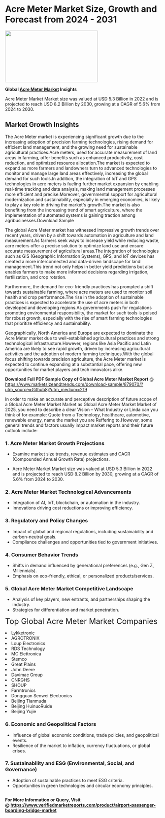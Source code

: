<H1>Acre Meter Market Size, Growth and Forecast from 2024 - 2031</H1><img class="aligncenter size-medium wp-image-584254" src="https://thirdeyenews.in/wp-content/uploads/2024/09/Global-Market-Research-300x168.jpeg" alt="" width="300" height="168" /><p><strong>Global&nbsp;<a href="https://www.marketsizeandtrends.com/download-sample/879070/?utm_source=Github8j?utm_medium=219">Acre Meter Market</a> Insights</strong></p><p>Acre Meter Market Market size was valued at USD 5.3 Billion in 2022 and is projected to reach USD 8.2 Billion by 2030, growing at a CAGR of 5.6% from 2024 to 2030.</p><p><h2>Market Growth Insights</h2> <p>The Acre Meter market is experiencing significant growth due to the increasing adoption of precision farming technologies, rising demand for efficient land management, and the growing need for sustainable agricultural practices.Acre meters, used for accurate measurement of land areas in farming, offer benefits such as enhanced productivity, cost reduction, and optimized resource allocation.The market is expected to expand as more farmers and landowners turn to advanced technologies to monitor and manage large land areas effectively, increasing the global demand for such tools.In addition, the integration of IoT and GPS technologies in acre meters is fueling further market expansion by enabling real-time tracking and data analysis, making land management processes more efficient and precise.Moreover, governmental support for agricultural modernization and sustainability, especially in emerging economies, is likely to play a key role in driving the market's growth.The market is also benefiting from the increasing trend of smart agriculture, where the implementation of automated systems is gaining traction among agribusinesses.Download Sample</p> <p>The global Acre Meter market has witnessed impressive growth trends over recent years, driven by a shift towards automation in agriculture and land measurement.As farmers seek ways to increase yield while reducing waste, acre meters offer a precise solution to optimize land use and ensure accurate measurement of agricultural areas.The integration of technologies such as GIS (Geographic Information Systems), GPS, and IoT devices has created a more interconnected and data-driven landscape for land management.This trend not only helps in better yield predictions but also enables farmers to make more informed decisions regarding irrigation, fertilization, and crop rotation.</p> <p>Furthermore, the demand for eco-friendly practices has prompted a shift towards sustainable farming, where acre meters are used to monitor soil health and crop performance.The rise in the adoption of sustainable practices is expected to accelerate the use of acre meters in both developed and developing regions.As governments push for regulations promoting environmental responsibility, the market for such tools is poised for robust growth, especially with the rise of smart farming technologies that prioritize efficiency and sustainability.</p> <p>Geographically, North America and Europe are expected to dominate the Acre Meter market due to well-established agricultural practices and strong technological infrastructure.However, regions like Asia Pacific and Latin America are likely to see rapid growth, driven by increasing agricultural activities and the adoption of modern farming techniques.With the global focus shifting towards precision agriculture, the Acre Meter market is expected to continue expanding at a substantial pace, offering new opportunities for market players and tech innovators alike.</p> <p></p><p><span class=""><strong>Download Full PDF Sample Copy of Global Acre Meter Market Report</strong> @ <a href="https://www.marketsizeandtrends.com/download-sample/879070/?utm_source=Github8j?utm_medium=219" target="_blank">https://www.marketsizeandtrends.com/download-sample/879070/?utm_source=Github8j?utm_medium=219</a></span></p><p>In order to make an accurate and perceptive description of future scope of a Global&nbsp;Acre Meter Market Market as Global&nbsp;Acre Meter Market Market of 2025, you need to describe a clear Vision &ndash; What Industry or Linda can you think of for example: Quote from a Technology, healthcare, automotive, renewable energy, name the market you are Reffering to.However, some general trends and factors usually impact market reports and their future outlook include:</p><h3>1.&nbsp;<strong>Acre Meter Market Growth Projections</strong></h3><ul><li>Examine market size trends, revenue estimates and CAGR (Compounded Annual Growth Rate) projections.</li><li><p>Acre Meter Market Market size was valued at USD 5.3 Billion in 2022 and is projected to reach USD 8.2 Billion by 2030, growing at a CAGR of 5.6% from 2024 to 2030.</p></li></ul><h3>2.&nbsp;<strong>Acre Meter Market Technological Advancements</strong></h3><ul><li>Integration of AI, IoT, blockchain, or automation in the industry.</li><li>Innovations driving cost reductions or improving efficiency.</li></ul><h3>3.&nbsp;<strong>Regulatory and Policy Changes</strong></h3><ul><li>Impact of global and regional regulations, including sustainability and carbon-neutral goals.</li><li>Compliance challenges and opportunities tied to government initiatives.</li></ul><h3>4.&nbsp;<strong>Consumer Behavior Trends</strong></h3><ul><li>Shifts in demand influenced by generational preferences (e.g., Gen Z, Millennials).</li><li>Emphasis on eco-friendly, ethical, or personalized products/services.</li></ul><h3>5.&nbsp;<strong>Global Acre Meter Market Competitive Landscape</strong></h3><ul><li>Analysis of key players, new entrants, and partnerships shaping the industry.</li><li>Strategies for differentiation and market penetration.</li></ul><p data-pm-slice="1 1 []"><span style="color: inherit; font-family: inherit; font-size: 25px;">Top Global Acre Meter Market Companies</span></p><div class="" data-test-id=""><p><li>Lykketronic</li><li> AGROTRONIX</li><li> Loup Electronics</li><li> RDS Technology</li><li> MC Elettronica</li><li> Stemco</li><li> Great Plains</li><li> John Deere</li><li> Davimac Group</li><li> CNRGHS</li><li> SHOUP</li><li> Farmtronics</li><li> Dongguan Senwei Electronics</li><li> Beijing Tianmuda</li><li> Beijing HuinuoRuide</li><li> Beijing Yujie</li></p></div><h3>6.&nbsp;<strong>Economic and Geopolitical Factors</strong></h3><ul><li>Influence of global economic conditions, trade policies, and geopolitical events.</li><li>Resilience of the market to inflation, currency fluctuations, or global crises.</li></ul><h3>7.&nbsp;<strong>Sustainability and ESG (Environmental, Social, and Governance)</strong></h3><ul><li>Adoption of sustainable practices to meet ESG criteria.</li><li>Opportunities in green technologies and circular economy principles.</li></ul><h2><strong style="font-size: 14px;">For More Information or Query, Visit @&nbsp;</strong><a style="background-color: #ffffff; font-size: 14px;" href="https://www.marketsizeandtrends.com/report/acre-meter-market/" target="_blank">https://www.verifiedmarketreports.com/product/airport-passenger-boarding-bridge-market</a></h2>